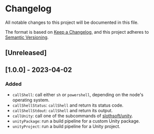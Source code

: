 # Changelog

All notable changes to this project will be documented in this file.

The format is based on [Keep a Changelog](https://keepachangelog.com/en/1.0.0/),
and this project adheres to [Semantic Versioning](https://semver.org/spec/v2.0.0.html).

## [Unreleased]

## [1.0.0] - 2023-04-02

### Added
- `callShell`: call either `sh` or `powershell`, depending on the node's operating system.
- `callShellStatus`: `callShell` and return its status code.
- `callShellStdout`: `callShell` and return its output.
- `callUnity`: call one of the subcommands of [slothsoft/unity](https://github.com/Faulo/slothsoft-unity).
- `unityPackage`: run a build pipeline for a custom Unity package.
- `unityProject`: run a build pipeline for a Unity project.
